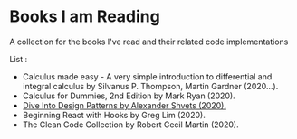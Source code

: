 # Books I am Reading
A collection for the books I've read and their related code implementations

List :

* Calculus made easy - A very simple introduction to differential and integral calculus by Silvanus P. Thompson, Martin Gardner (2020...).
* Calculus for Dummies, 2nd Edition by Mark Ryan (2020).
* [Dive Into Design Patterns by Alexander Shvets (2020).](https://github.com/LucasTempass/Books-I-am-Reading/tree/master/Dive%20into%20Design%20Pattern)
* Beginning React with Hooks by Greg Lim (2020).
* The Clean Code Collection by Robert Cecil Martin (2020).
